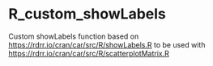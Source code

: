 # R_custom_showLabels
Custom showLabels function based on https://rdrr.io/cran/car/src/R/showLabels.R to be used with https://rdrr.io/cran/car/src/R/scatterplotMatrix.R
